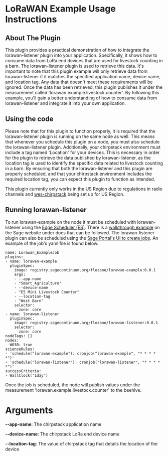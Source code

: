# LoRaWAN Example Usage Instructions

## About The Plugin 

This plugin provides a practical demonstration of how to integrate the lorawan-listener plugin into your application. Specifically, it shows how to consume data from LoRa end devices that are used for livestock counting in a barn. The lorawan-listener plugin is used to retrieve this data. It's important to note that this plugin example will only retrieve data from lorawan-listener if it matches the specified application name, device name, and location tag. Any data that doesn't meet these requirements will be ignored. Once the data has been retrieved, this plugin publishes it under the measurement called 'lorawan.example.livestock.counter'. By following this example, you'll gain a better understanding of how to consume data from lorawan-listener and integrate it into your own application.

## Using the code

Please note that for this plugin to function properly, it is required that the lorawan-listener plugin is running on the same node as well. This means that whenever you schedule this plugin on a node, you must also schedule the lorawan-listener plugin. Additionally, your chirpstack environment must include a tag named 'Location' for your devices. This is necessary in order for the plugin to retrieve the data published by lorawan-listener, as the location tag is used to identify the specific data related to livestock counting in a barn. By ensuring that both the lorawan-listener and this plugin are properly scheduled, and that your chirpstack environment includes the required location tag, you can expect this plugin to function as intended.

This plugin currently only works in the US Region due to regulations in radio channels and [wes-chirpstack](https://github.com/waggle-sensor/waggle-edge-stack/tree/main/kubernetes/wes-chirpstack) being set up for US Region.

## Running lorawan-listener

To run lorawan-example on the node it must be scheduled with lorawan-listener using the [Edge Scheduler (ES)](https://docs.waggle-edge.ai/docs/about/architecture#edge-scheduler-es). There is a [walkthrough example](https://docs.waggle-edge.ai/docs/tutorials/schedule-jobs) on the Sage website under docs that can be followed. The lorawan-listener plugin can also be scheduled using the [Sage Portal's UI to create jobs](https://portal.sagecontinuum.org/create-job). An example of the job's yaml file is found below.

```
name: Lorawan_ExampleJob
plugins:
- name: lorawan-example
  pluginSpec:
    image: registry.sagecontinuum.org/flozano/lorawan-example:0.0.1
    args:
    - --app-name
    - "Smart_Agriculture"
    - --device-name
    - "E5 Mini Livestock Counter"
    - --location-tag
    - "West Barn"
    selector:
      zone: core
- name: lorawan-listener
  pluginSpec:
    image: registry.sagecontinuum.org/flozano/lorawan-listener:0.0.1
    selector:
      zone: core
nodeTags: []
nodes:
  W030: true
scienceRules:
- 'schedule("lorawan-example"): cronjob("lorawan-example", "* * * * *")'
- 'schedule("lorawan-listener"): cronjob("lorawan-listener", "* * * * *")'
successCriteria:
- WallClock('1day')
```

Once the job is scheduled, the node will publish values under the measurement 'lorawan.example.livestock.counter' to the beehive.

# Arguments

**--app-name**: The chirpstack application name

**--device-name**: The chirpstack LoRa end device name

**--location-tag**: The value of chirpstack tag that details the location of the device
